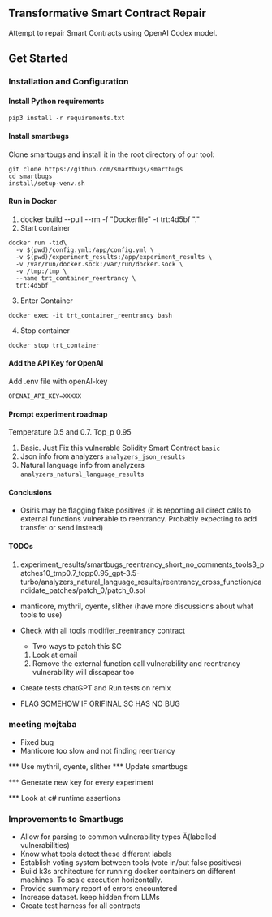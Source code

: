 ## Transformative Smart Contract Repair

Attempt to repair Smart Contracts using OpenAI Codex model.

## Get Started

### Installation and Configuration

#### Install Python requirements

`pip3 install -r requirements.txt`

#### Install smartbugs

Clone smartbugs and install it in the root directory of our tool:

```
git clone https://github.com/smartbugs/smartbugs
cd smartbugs
install/setup-venv.sh
```

#### Run in Docker
1. docker build --pull --rm -f "Dockerfile" -t trt:4d5bf "."
2. Start container
```
docker run -tid\
  -v $(pwd)/config.yml:/app/config.yml \
  -v $(pwd)/experiment_results:/app/experiment_results \
  -v /var/run/docker.sock:/var/run/docker.sock \
  -v /tmp:/tmp \
  --name trt_container_reentrancy \
  trt:4d5bf
```
3. Enter Container
```
docker exec -it trt_container_reentrancy bash
```
4. Stop container
```
docker stop trt_container
```

#### Add the API Key for OpenAI

Add .env file with openAI-key

`OPENAI_API_KEY=XXXXX`

#### Prompt experiment roadmap
Temperature 0.5 and 0.7. Top_p 0.95

1. Basic. Just Fix this vulnerable Solidity Smart Contract `basic`
2. Json info from analyzers `analyzers_json_results`
3. Natural language info from analyzers `analyzers_natural_language_results`

#### Conclusions
- Osiris may be flagging false positives (it is reporting all direct calls to external functions vulnerable to reentrancy. Probably expecting to add transfer or send instead)

#### TODOs
1.  experiment_results/smartbugs_reentrancy_short_no_comments_tools3_patches10_tmp0.7_topp0.95_gpt-3.5-turbo/analyzers_natural_language_results/reentrancy_cross_function/candidate_patches/patch_0/patch_0.sol

- manticore, mythril, oyente, slither (have more discussions about what tools to use)
- Check with all tools modifier_reentrancy contract
  - Two ways to patch this SC
  1. Look at email
  2. Remove the external function call vulnerability and reentrancy vulnerability will dissapear too

- Create tests chatGPT and Run tests on remix
   
- FLAG SOMEHOW IF ORIFINAL SC HAS NO BUG

### meeting mojtaba
- Fixed bug
- Manticore too slow and not finding reentrancy


*** Use mythril, oyente, slither
*** Update smartbugs

*** Generate new key for every experiment

*** Look at c# runtime assertions


### Improvements to Smartbugs
- Allow for parsing to common vulnerability types Ä(labelled vulnerabilities)
- Know what tools detect these different labels
- Establish voting system between tools (vote in/out false positives)
- Build k3s architecture for running docker containers on different machines. To scale execution horizontally.
- Provide summary report of errors encountered
- Increase dataset. keep hidden from LLMs
- Create test harness for all contracts